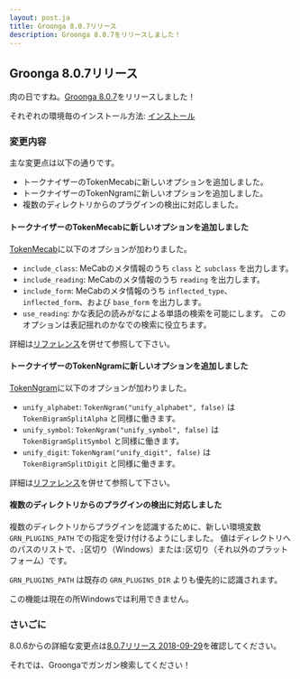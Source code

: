 ```yaml
---
layout: post.ja
title: Groonga 8.0.7リリース
description: Groonga 8.0.7をリリースしました！
---
```


## Groonga 8.0.7リリース

肉の日ですね。[Groonga 8.0.7](/ja/docs/news.html#release-8-0-7)をリリースしました！

それぞれの環境毎のインストール方法: [インストール](/ja/docs/install.html)

### 変更内容

主な変更点は以下の通りです。

* トークナイザーのTokenMecabに新しいオプションを追加しました。
* トークナイザーのTokenNgramに新しいオプションを追加しました。
* 複数のディレクトリからのプラグインの検出に対応しました。

#### トークナイザーのTokenMecabに新しいオプションを追加しました

[TokenMecab](/ja/docs/reference/tokenizers#tokenmecab)に以下のオプションが加わりました。

 * `include_class`: MeCabのメタ情報のうち `class` と `subclass` を出力します。
 * `include_reading`: MeCabのメタ情報のうち `reading` を出力します。
 * `include_form`: MeCabのメタ情報のうち `inflected_type`、`inflected_form`、および `base_form` を出力します。
 * `use_reading`: かな表記の読みがなによる単語の検索を可能にします。
   このオプションは表記揺れのかなでの検索に役立ちます。

詳細は[リファレンス](/ja/docs/reference/tokenizers#tokenmecab)を併せて参照して下さい。

#### トークナイザーのTokenNgramに新しいオプションを追加しました

[TokenNgram](/ja/docs/reference/tokenizers#tokenngram)に以下のオプションが加わりました。

 * `unify_alphabet`: `TokenNgram("unify_alphabet", false)` は `TokenBigramSplitAlpha` と同様に働きます。
 * `unify_symbol`: `TokenNgram("unify_symbol", false)` は `TokenBigramSplitSymbol` と同様に働きます。
 * `unify_digit`: `TokenNgram("unify_digit", false)` は `TokenBigramSplitDigit` と同様に働きます。

詳細は[リファレンス](/ja/docs/reference/tokenizers#tokenngram)を併せて参照して下さい。

#### 複数のディレクトリからのプラグインの検出に対応しました

複数のディレクトリからプラグインを認識するために、新しい環境変数 `GRN_PLUGINS_PATH` での指定を受け付けるようにしました。
値はディレクトリへのパスのリストで、`;`区切り（Windows）または`:`区切り（それ以外のプラットフォーム）です。

`GRN_PLUGINS_PATH` は既存の `GRN_PLUGINS_DIR` よりも優先的に認識されます。

この機能は現在の所Windowsでは利用できません。

### さいごに

8.0.6からの詳細な変更点は[8.0.7リリース 2018-09-29](/ja/docs/news.html#release-8-0-7)を確認してください。

それでは、Groongaでガンガン検索してください！
